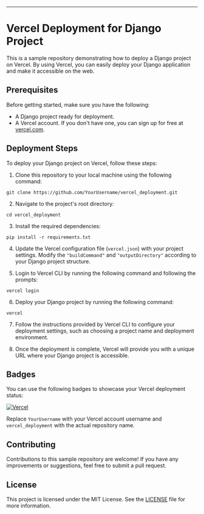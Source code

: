 ---

# Vercel Deployment for Django Project

This is a sample repository demonstrating how to deploy a Django project on Vercel. By using Vercel, you can easily deploy your Django application and make it accessible on the web.

## Prerequisites

Before getting started, make sure you have the following:

- A Django project ready for deployment.
- A Vercel account. If you don't have one, you can sign up for free at [vercel.com](https://vercel.com/).

## Deployment Steps

To deploy your Django project on Vercel, follow these steps:

1. Clone this repository to your local machine using the following command:


`git clone https://github.com/YourUsername/vercel_deployment.git` 

2. Navigate to the project's root directory:


`cd vercel_deployment` 

3. Install the required dependencies:


`pip install -r requirements.txt` 

4. Update the Vercel configuration file (`vercel.json`) with your project settings. Modify the `"buildCommand"` and `"outputDirectory"` according to your Django project structure.
    
5. Login to Vercel CLI by running the following command and following the prompts:
    


`vercel login` 

6. Deploy your Django project by running the following command:


`vercel` 

7. Follow the instructions provided by Vercel CLI to configure your deployment settings, such as choosing a project name and deployment environment.
    
8. Once the deployment is complete, Vercel will provide you with a unique URL where your Django project is accessible.
    

## Badges

You can use the following badges to showcase your Vercel deployment status:

[![Vercel](https://vercelbadge.vercel.app/api/YourUsername/vercel_deployment)](https://vercel.com/YourUsername/vercel_deployment)

Replace `YourUsername` with your Vercel account username and `vercel_deployment` with the actual repository name.

## Contributing

Contributions to this sample repository are welcome! If you have any improvements or suggestions, feel free to submit a pull request.

## License

This project is licensed under the MIT License. See the [LICENSE](https://chat.openai.com/c/LICENSE) file for more information.
